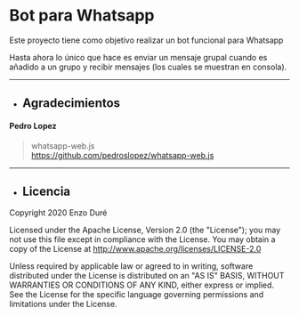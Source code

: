 # Bot para Whatsapp

Este proyecto tiene como objetivo realizar un bot funcional para Whatsapp

Hasta ahora lo único que hace es enviar un mensaje grupal cuando es añadido a un grupo y recibir mensajes (los cuales se muestran en consola).

***
- ## Agradecimientos
#### Pedro Lopez
> whatsapp-web.js \
> https://github.com/pedroslopez/whatsapp-web.js

***
- ## Licencia
Copyright 2020 Enzo Duré

Licensed under the Apache License, Version 2.0 (the "License");
you may not use this file except in compliance with the License.
You may obtain a copy of the License at
    <a href="http://www.apache.org/licenses/LICENSE-2.0">http://www.apache.org/licenses/LICENSE-2.0</a>

Unless required by applicable law or agreed to in writing, software
distributed under the License is distributed on an "AS IS" BASIS,
WITHOUT WARRANTIES OR CONDITIONS OF ANY KIND, either express or implied.
See the License for the specific language governing permissions and
limitations under the License.